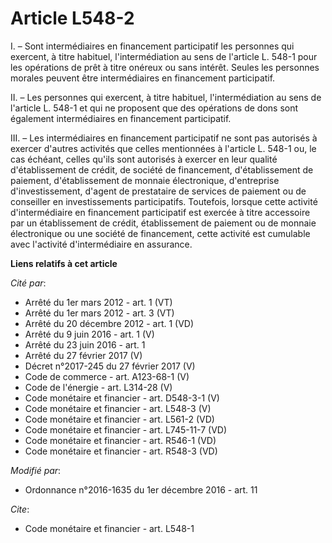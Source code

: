 # Article L548-2

I. – Sont intermédiaires en financement participatif les personnes qui exercent, à titre habituel, l'intermédiation au sens
de l'article L. 548-1 pour les opérations de prêt à titre onéreux ou sans intérêt. Seules les personnes morales peuvent être
intermédiaires en financement participatif.

II. – Les personnes qui exercent, à titre habituel, l'intermédiation au sens de l'article L. 548-1 et qui ne proposent que
des opérations de dons sont également intermédiaires en financement participatif.

III. – Les intermédiaires en financement participatif ne sont pas autorisés à exercer d'autres activités que celles
mentionnées à l'article L. 548-1 ou, le cas échéant, celles qu'ils sont autorisés à exercer en leur qualité d'établissement
de crédit, de société de financement, d'établissement de paiement, d'établissement de monnaie électronique, d'entreprise
d'investissement, d'agent de prestataire de services de paiement ou de conseiller en investissements participatifs.
Toutefois, lorsque cette activité d'intermédiaire en financement participatif est exercée à titre accessoire par un
établissement de crédit, établissement de paiement ou de monnaie électronique ou une société de financement, cette activité
est cumulable avec l'activité d'intermédiaire en assurance.

**Liens relatifs à cet article**

_Cité par_:

  - Arrêté du 1er mars 2012 - art. 1 (VT)
  - Arrêté du 1er mars 2012 - art. 3 (VT)
  - Arrêté du 20 décembre 2012 - art. 1 (VD)
  - Arrêté du 9 juin 2016 - art. 1 (V)
  - Arrêté du 23 juin 2016 - art. 1
  - Arrêté du 27 février 2017 (V)
  - Décret n°2017-245 du 27 février 2017 (V)
  - Code de commerce - art. A123-68-1 (V)
  - Code de l'énergie - art. L314-28 (V)
  - Code monétaire et financier - art. D548-3-1 (V)
  - Code monétaire et financier - art. L548-3 (V)
  - Code monétaire et financier - art. L561-2 (VD)
  - Code monétaire et financier - art. L745-11-7 (VD)
  - Code monétaire et financier - art. R546-1 (VD)
  - Code monétaire et financier - art. R548-3 (VD)

_Modifié par_:

  - Ordonnance n°2016-1635 du 1er décembre 2016 - art. 11

_Cite_:

  - Code monétaire et financier - art. L548-1
